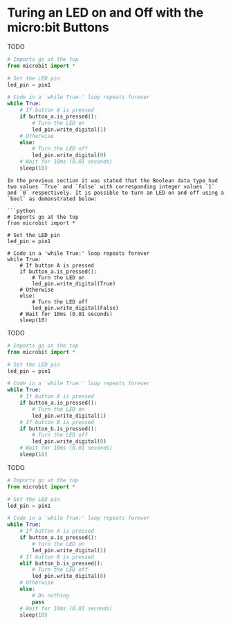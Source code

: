 # Turing an LED on and Off with the micro:bit Buttons

TODO

```python
# Imports go at the top
from microbit import *

# Set the LED pin
led_pin = pin1

# Code in a 'while True:' loop repeats forever
while True:
    # If button A is pressed
    if button_a.is_pressed():
        # Turn the LED on
        led_pin.write_digital(1)
    # Otherwise  
    else:
        # Turn the LED off
        led_pin.write_digital(0)
    # Wait for 10ms (0.01 seconds)
    sleep(10)

```

```{note}
In the previous section it was stated that the Boolean data type had two values `True` and `False` with corresponding integer values `1` and `0` respectively. It is possible to turn an LED on and off using a `bool` as demonstrated below:

```python
# Imports go at the top
from microbit import *

# Set the LED pin
led_pin = pin1

# Code in a 'while True:' loop repeats forever
while True:
    # If button A is pressed
    if button_a.is_pressed():
        # Turn the LED on
        led_pin.write_digital(True)
    # Otherwise  
    else:
        # Turn the LED off
        led_pin.write_digital(False)
    # Wait for 10ms (0.01 seconds)
    sleep(10)

```

TODO

```python
# Imports go at the top
from microbit import *

# Set the LED pin
led_pin = pin1

# Code in a 'while True:' loop repeats forever
while True:
    # If button A is pressed
    if button_a.is_pressed():
        # Turn the LED on
        led_pin.write_digital(1)
    # If button B is pressed
    if button_b.is_pressed():
        # Turn the LED off
        led_pin.write_digital(0)
    # Wait for 10ms (0.01 seconds)
    sleep(10)

```

TODO

```python
# Imports go at the top
from microbit import *

# Set the LED pin
led_pin = pin1

# Code in a 'while True:' loop repeats forever
while True:
    # If button A is pressed
    if button_a.is_pressed():
        # Turn the LED on
        led_pin.write_digital(1)
    # If button B is pressed
    elif button_b.is_pressed():
        # Turn the LED off
        led_pin.write_digital(0)
    # Otherwise
    else:
        # Do nothing
        pass
    # Wait for 10ms (0.01 seconds)
    sleep(10)
    
```